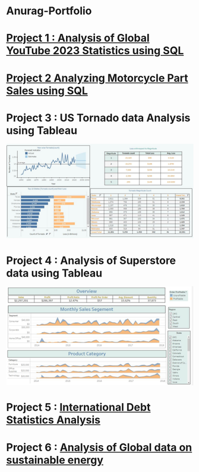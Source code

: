 # Anurag-Portfolio
# [Project 1 : Analysis of Global YouTube 2023 Statistics using SQL](https://github.com/anurag3103-pa/SQL/blob/main/youtube_data.sql)

# [Project 2 Analyzing Motorcycle Part Sales using SQL](https://github.com/anurag3103-pa/SQL/blob/main/notebook.ipynb)

# Project 3 : US Tornado data Analysis using Tableau
![cap33](https://github.com/anurag3103-pa/Anurag-Portfolio/blob/main/cap33.JPG)

# Project 4 : Analysis of Superstore data using Tableau
![cap32](https://github.com/anurag3103-pa/Anurag-Portfolio/blob/main/cap32.JPG)


# Project 5 : [International Debt Statistics Analysis](https://github.com/anurag3103-pa/SQL/blob/main/Debt%20Statitics)



# Project 6 : [Analysis of Global data on sustainable energy](https://github.com/anurag3103-pa/Anurag-Portfolio/blob/main/PowerBI.JPG)

